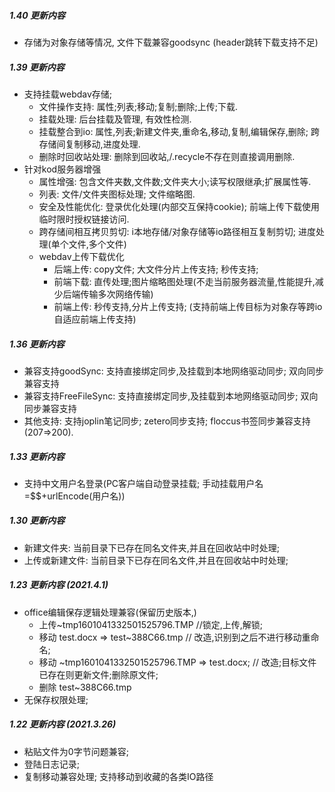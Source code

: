 ##### 1.40 更新内容
- 存储为对象存储等情况, 文件下载兼容goodsync (header跳转下载支持不足)

##### 1.39 更新内容
- 支持挂载webdav存储;
	- 文件操作支持: 属性;列表;移动;复制;删除;上传;下载.
	- 挂载处理: 后台挂载及管理, 有效性检测.
	- 挂载整合到io: 属性,列表;新建文件夹,重命名,移动,复制,编辑保存,删除; 跨存储间复制移动,进度处理.
	- 删除时回收站处理: 删除到回收站,/.recycle不存在则直接调用删除.
- 针对kod服务器增强
	- 属性增强: 包含文件夹数,文件数;文件夹大小;读写权限继承;扩展属性等.
	- 列表: 文件/文件夹图标处理; 文件缩略图.
	- 安全及性能优化: 登录优化处理(内部交互保持cookie); 前端上传下载使用临时限时授权链接访问.
	- 跨存储间相互拷贝剪切: i本地存储/对象存储等io路径相互复制剪切; 进度处理(单个文件,多个文件)
	- webdav上传下载优化
		- 后端上传: copy文件; 大文件分片上传支持; 秒传支持;
		- 前端下载: 直传处理;图片缩略图处理(不走当前服务器流量,性能提升,减少后端传输多次网络传输)
		- 前端上传: 秒传支持,分片上传支持; (支持前端上传目标为对象存等跨io自适应前端上传支持) 


##### 1.36 更新内容
- 兼容支持goodSync: 支持直接绑定同步,及挂载到本地网络驱动同步; 双向同步兼容支持
- 兼容支持FreeFileSync: 支持直接绑定同步,及挂载到本地网络驱动同步; 双向同步兼容支持
- 其他支持: 支持joplin笔记同步; zetero同步支持; floccus书签同步兼容支持(207=>200).

##### 1.33 更新内容
- 支持中文用户名登录(PC客户端自动登录挂载; 手动挂载用户名=$$+urlEncode(用户名))
##### 1.30 更新内容
- 新建文件夹: 当前目录下已存在同名文件夹,并且在回收站中时处理;
- 上传或新建文件: 当前目录下已存在同名文件,并且在回收站中时处理;
##### 1.23 更新内容 (2021.4.1)
- office编辑保存逻辑处理兼容(保留历史版本,)
	- 上传~tmp1601041332501525796.TMP //锁定,上传,解锁;
	- 移动 test.docx => test~388C66.tmp 				// 改造,识别到之后不进行移动重命名;
	- 移动 ~tmp1601041332501525796.TMP => test.docx; 	// 改造;目标文件已存在则更新文件;删除原文件;
	- 删除 test~388C66.tmp  
- 无保存权限处理;

##### 1.22 更新内容 (2021.3.26)
- 粘贴文件为0字节问题兼容;
- 登陆日志记录; 
- 复制移动兼容处理; 支持移动到收藏的各类IO路径